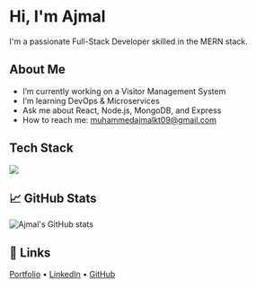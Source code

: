 #  Hi, I'm Ajmal

I'm a passionate Full-Stack Developer skilled in the MERN stack.

## About Me
-  I’m currently working on a Visitor Management System
-  I’m learning DevOps & Microservices
-  Ask me about React, Node.js, MongoDB, and Express
-  How to reach me: muhammedajmalkt09@gmail.com



## Tech Stack

<p align="centeer">
  <a href="https://skillicons.dev">
    <img src="https://skillicons.dev/icons?i=html,css,js,ts,react,redux,next,nodejs,express,mongodb,tailwind,docker,git,vscode,figma,firebase" />
  </a>
</p>



## 📈 GitHub Stats
![Ajmal's GitHub stats](https://github-readme-stats.vercel.app/api?username=ajmalkt&show_icons=true&theme=radical)

## 🔗 Links
[Portfolio](https://ajmalkt.netlify.app/) • [LinkedIn](https://linkedin.com/in/ajmalkt) • [GitHub](https://github.com/ajmalkt)
